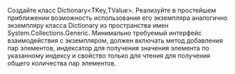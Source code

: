 Создайте класс Dictionary<TKey,TValue>. Реализуйте в простейшем приближении возможность использования его экземпляра аналогично экземпляру класса Dictionary из пространства имен System.Collections.Generic. Минимально требуемый интерфейс взаимодействия с экземпляром, должен включать метод добавления пар элементов, индексатор для получения значения элемента по указанному индексу и свойство только для чтения для получения общего количества пар элементов.  
